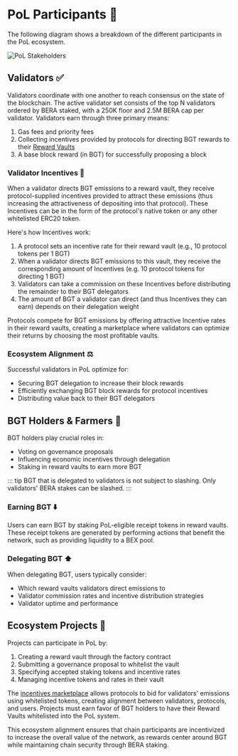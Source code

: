 # PoL Participants 👥

The following diagram shows a breakdown of the different participants in the PoL ecosystem.

![PoL Stakeholders](/assets/val-stakeholder-overview.png)

## Validators ✅

Validators coordinate with one another to reach consensus on the state of the blockchain. The active validator set consists of the top N validators ordered by BERA staked, with a 250K floor and 2.5M BERA cap per validator. Validators earn through three primary means:

1. Gas fees and priority fees
2. Collecting incentives provided by protocols for directing BGT rewards to their [Reward Vaults](/learn/pol/rewardvaults)
3. A base block reward (in BGT) for successfully proposing a block

### Validator Incentives 💎

When a validator directs BGT emissions to a reward vault, they receive protocol-supplied incentives provided to attract these emissions (thus increasing the attractiveness of depositing into that protocol). These Incentives can be in the form of the protocol's native token or any other whitelisted ERC20 token.

Here's how Incentives work:

1. A protocol sets an incentive rate for their reward vault (e.g., 10 protocol tokens per 1 BGT)
2. When a validator directs BGT emissions to this vault, they receive the corresponding amount of Incentives (e.g. 10 protocol tokens for directing 1 BGT)
3. Validators can take a commission on these Incentives before distributing the remainder to their BGT delegators
4. The amount of BGT a validator can direct (and thus Incentives they can earn) depends on their delegation weight

Protocols compete for BGT emissions by offering attractive Incentive rates in their reward vaults, creating a marketplace where validators can optimize their returns by choosing the most profitable vaults.

### Ecosystem Alignment ⚖️

Successful validators in PoL optimize for:

- Securing BGT delegation to increase their block rewards
- Efficiently exchanging BGT block rewards for protocol incentives
- Distributing value back to their BGT delegators

## BGT Holders & Farmers 🥕

BGT holders play crucial roles in:

- Voting on governance proposals
- Influencing economic incentives through delegation
- Staking in reward vaults to earn more BGT

::: tip
BGT that is delegated to validators is not subject to slashing. Only validators' BERA stakes can be slashed.
:::

### Earning BGT ⬇️

Users can earn BGT by staking PoL-eligible receipt tokens in reward vaults. These receipt tokens are generated by performing actions that benefit the network, such as providing liquidity to a BEX pool.

### Delegating BGT ⬆️

When delegating BGT, users typically consider:

- Which reward vaults validators direct emissions to
- Validator commission rates and incentive distribution strategies
- Validator uptime and performance

## Ecosystem Projects 🧸

Projects can participate in PoL by:

1. Creating a reward vault through the factory contract
2. Submitting a governance proposal to whitelist the vault
3. Specifying accepted staking tokens and incentive rates
4. Managing incentive tokens and rates in their vault

The [incentives marketplace](/learn/pol/incentives) allows protocols to bid for validators' emissions using whitelisted tokens, creating alignment between validators, protocols, and users. Projects must earn favor of BGT holders to have their Reward Vaults whitelisted into the PoL system.

This ecosystem alignment ensures that chain participants are incentivized to increase the overall value of the network, as rewards center around BGT while maintaining chain security through BERA staking.
